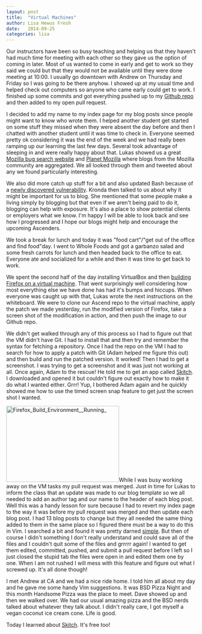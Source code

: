 ```yaml
---
layout: post
title:  "Virtual Machines"
author: Lisa Hewus Fresh
date:   2014-09-25
categories: lisa
---
```

Our instructors have been so busy teaching and helping us that they haven't had much time for meeting with each other so they gave us the option of coming in later. Most of us wanted to come in early and get to work so they said we could but that they would not be available until they were done meeting at 10:00. I usually go downtown with Andrew on Thursday and Friday so I was going to be there anyhow. I showed up at my usual time and helped check out computers so anyone who came early could get to work. I finished up some commits and got everything pushed up to my <a href="https://github.com/bugzPDX/ascendproject" target="_blank">Github repo</a> and then added to my open pull request.

I decided to add my name to my index page for my blog posts since people might want to know who wrote them. I helped another student get started on some stuff they missed when they were absent the day before and then I chatted with another student until it was time to check in. Everyone seemed pretty ok considering it was the end of the week and we had really been ramping up our learning the last few days. Several took advantage of sleeping in and were really happy about that. Lukas showed us a great <a href="http://www.joshmatthews.net/bugsahoy/" target="_blank">Mozilla bug search website</a> and <a href="http://planet.mozilla.org/" target="_blank">Planet Mozilla</a> where blogs from the Mozilla community are aggregated. We all looked through them and tweeted about any we found particularly interesting.

We also did more catch up stuff for a bit and also updated Bash because of a <a href="http://www.vox.com/2014/9/25/6843949/the-bash-bug-explained" target="_blank">newly discovered vulnerability</a>. Kronda then talked to us about why it might be important for us to blog. She mentioned that some people make a living simply by blogging but that even if we aren't being paid to do it, blogging can help with exposure. It's also a place to show potential clients or employers what we know. I'm happy I will be able to look back and see how I progressed and I hope our blogs might help and encourage the upcoming Ascenders.

We took a break for lunch and today it was "food cart"/"get out of the office and find food"day. I went to Whole Foods and got a garbanzo salad and some fresh carrots for lunch and then headed back to the office to eat. Everyone ate and socialized for a while and then it was time to get back to work.

We spent the second half of the day installing VirtualBox and then <a href="http://timtaubert.de/blog/2014/04/a-ready-to-use-virtual-build-environment-for-firefox/" target="_blank">building Firefox on a virtual machine</a>. That went surprisingly well considering how most everything else we have done has had it's bumps and hiccups. When everyone was caught up with that, Lukas wrote the next instructions on the whiteboard. We were to clone our Ascend repo to the virtual machine, apply the patch we made yesterday, run the modified version of Firefox, take a screen shot of the modification in action, and then push the image to our Github repo.

We didn't get walked through any of this process so I had to figure out that the VM didn't have Git. I had to install that and then try and remember the syntax for fetching a repository. Once I had the repo on the VM I had to search for how to apply a patch with Git (Adam helped me figure this out) and then build and run the patched version. It worked! Then I had to get a screenshot. I was trying to get a screenshot and it was just not working at all. Once again, Adam to the rescue! He told me to get an app called <a href="http://evernote.com/skitch/" target="_blank">Skitch</a>. I downloaded and opened it but couldn't figure out exactly how to make it do what I wanted either. Grrr! Yup, I bothered Adam again and he quickly showed me how to use the timed screen snap feature to get just the screen shot I wanted.

<a href="http://lisa.hewus.com/wp-content/uploads/2014/09/Firefox_Build_Environment__Running_.jpg"><img class="aligncenter size-medium wp-image-188" src="http://lisa.hewus.com/wp-content/uploads/2014/09/Firefox_Build_Environment__Running_-300x202.jpg" alt="Firefox_Build_Environment__Running_" width="300" height="202" /></a>While I was busy working away on the VM tasks my pull request was merged. Just in time for Lukas to inform the class that an update was made to our blog template so we all needed to add an author tag and our name to the header of each blog post. Well this was a handy lesson for sure because I had to revert my index page to the way it was before my pull request was merged and then update each blog post. I had 13 blog posts to change but they all needed the same thing added to them in the same place so I figured there must be a way to do this in Vim. I searched a bit and found it was pretty darned <a href="http://stackoverflow.com/questions/3081332/open-all-files-in-a-folder" target="_blank">simple</a>. But then of course I didn't something I don't really understand and could save all of the files and I couldn't quit some of the files and grrrrr again! I wanted to get them edited, committed, pushed, and submit a pull request before I left so I just closed the stupid tab the files were open in and edited them one by one. When I am not rushed I will mess with this feature and figure out what I screwed up.  It's all done though!

I met Andrew at CA and we had a nice ride home. I told him all about my day and he gave me some handy Vim suggestions. It was BSD Pizza Night and this month Handsome Pizza was the place to meet. Dave showed up and then we walked over. We had our usual amazing pizza and the BSD nerds talked about whatever they talk about. I didn't really care, I got myself a vegan coconut ice cream cone. Life is good.

Today I learned about <a href="http://evernote.com/skitch/" target="_blank">Skitch</a>. It's free too!
